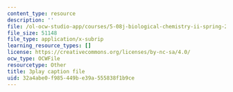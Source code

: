 ```yaml
---
content_type: resource
description: ''
file: /ol-ocw-studio-app/courses/5-08j-biological-chemistry-ii-spring-2016/32a4abe0f985449be39a555838f1b9ce_3049806.srt
file_size: 51148
file_type: application/x-subrip
learning_resource_types: []
license: https://creativecommons.org/licenses/by-nc-sa/4.0/
ocw_type: OCWFile
resourcetype: Other
title: 3play caption file
uid: 32a4abe0-f985-449b-e39a-555838f1b9ce
---
```

